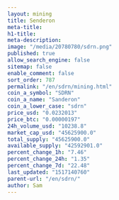 ```yaml
---
layout: mining
title: Senderon
meta-title: 
h1-title: 
meta-description: 
image: "/media/20780780/sdrn.png"
published: true
allow_search_engine: false
sitemap: false
enable_comment: false
sort_order: 787
permalink: "/en/sdrn/mining.html"
coin_a_symbol: "SDRN"
coin_a_name: "Sanderon"
coin_a_lower_case: "sdrn"
price_usd: "0.0232013"
price_btc: "0.00000197"
24h_volume_usd: "10238.8"
market_cap_usd: "45625900.0"
total_supply: "45625900.0"
available_supply: "42592901.0"
percent_change_1h: "7.46"
percent_change_24h: "1.35"
percent_change_7d: "22.48"
last_updated: "1517140760"
parent-url: "/en/sdrn/"
author: Sam
---
```


